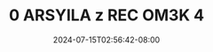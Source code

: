 --- 
title: "0 ARSYILA  z REC OM3K 4"
description: "streaming   0 ARSYILA  z REC OM3K 4 telegram full  "
date: 2024-07-15T02:56:42-08:00
file_code: "rg534dumr7uu"
draft: false
cover: "v5fixxviz5yhiggc.jpg"
tags: ["ARSYILA", "REC", "bokep-indo", "bokep-viral", "bokep-ig"]
length: 63
fld_id: "1483160"
foldername: "arsyila"
categories: ["arsyila"]
views: 0
---